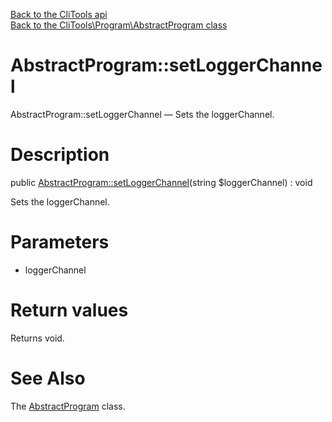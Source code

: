 [Back to the CliTools api](https://github.com/lingtalfi/CliTools/blob/master/doc/api/CliTools.md)<br>
[Back to the CliTools\Program\AbstractProgram class](https://github.com/lingtalfi/CliTools/blob/master/doc/api/CliTools/Program/AbstractProgram.md)


AbstractProgram::setLoggerChannel
================



AbstractProgram::setLoggerChannel — Sets the loggerChannel.




Description
================


public [AbstractProgram::setLoggerChannel](https://github.com/lingtalfi/CliTools/blob/master/doc/api/CliTools/Program/AbstractProgram/setLoggerChannel.md)(string $loggerChannel) : void




Sets the loggerChannel.




Parameters
================


- loggerChannel

    


Return values
================

Returns void.







See Also
================

The [AbstractProgram](https://github.com/lingtalfi/CliTools/blob/master/doc/api/CliTools/Program/AbstractProgram.md) class.
